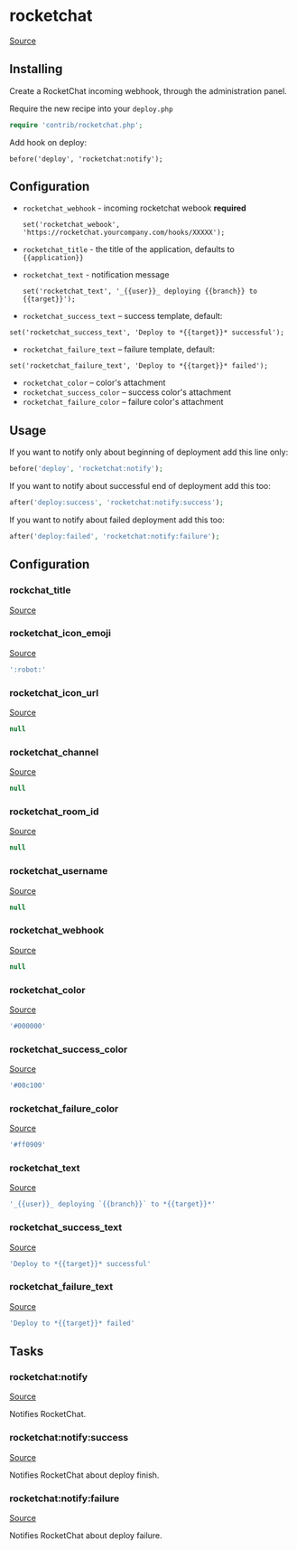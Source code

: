 <!-- DO NOT EDIT THIS FILE! -->
<!-- Instead edit contrib/rocketchat.php -->
<!-- Then run bin/docgen -->

# rocketchat

[Source](/contrib/rocketchat.php)



## Installing

Create a RocketChat incoming webhook, through the administration panel.

Require the new recipe into your `deploy.php`

```php
require 'contrib/rocketchat.php';
```

Add hook on deploy:

```
before('deploy', 'rocketchat:notify');
```

## Configuration

 - `rocketchat_webhook` - incoming rocketchat webook **required**
   ```
   set('rocketchat_webook', 'https://rocketchat.yourcompany.com/hooks/XXXXX');
   ```

 - `rocketchat_title` - the title of the application, defaults to `{{application}}`
 - `rocketchat_text` - notification message
   ```
   set('rocketchat_text', '_{{user}}_ deploying {{branch}} to {{target}}');
   ```

 - `rocketchat_success_text` – success template, default:
  ```
  set('rocketchat_success_text', 'Deploy to *{{target}}* successful');
  ```
 - `rocketchat_failure_text` – failure template, default:
  ```
  set('rocketchat_failure_text', 'Deploy to *{{target}}* failed');
  ```

 - `rocketchat_color` – color's attachment
 - `rocketchat_success_color` – success color's attachment
 - `rocketchat_failure_color` – failure color's attachment

## Usage

If you want to notify only about beginning of deployment add this line only:

```php
before('deploy', 'rocketchat:notify');
```

If you want to notify about successful end of deployment add this too:

```php
after('deploy:success', 'rocketchat:notify:success');
```

If you want to notify about failed deployment add this too:

```php
after('deploy:failed', 'rocketchat:notify:failure');
```



## Configuration
### rockchat_title
[Source](https://github.com/deployphp/deployer/blob/master/contrib/rocketchat.php#L70)





### rocketchat_icon_emoji
[Source](https://github.com/deployphp/deployer/blob/master/contrib/rocketchat.php#L74)



```php title="Default value"
':robot:'
```


### rocketchat_icon_url
[Source](https://github.com/deployphp/deployer/blob/master/contrib/rocketchat.php#L75)



```php title="Default value"
null
```


### rocketchat_channel
[Source](https://github.com/deployphp/deployer/blob/master/contrib/rocketchat.php#L77)



```php title="Default value"
null
```


### rocketchat_room_id
[Source](https://github.com/deployphp/deployer/blob/master/contrib/rocketchat.php#L78)



```php title="Default value"
null
```


### rocketchat_username
[Source](https://github.com/deployphp/deployer/blob/master/contrib/rocketchat.php#L79)



```php title="Default value"
null
```


### rocketchat_webhook
[Source](https://github.com/deployphp/deployer/blob/master/contrib/rocketchat.php#L80)



```php title="Default value"
null
```


### rocketchat_color
[Source](https://github.com/deployphp/deployer/blob/master/contrib/rocketchat.php#L82)



```php title="Default value"
'#000000'
```


### rocketchat_success_color
[Source](https://github.com/deployphp/deployer/blob/master/contrib/rocketchat.php#L83)



```php title="Default value"
'#00c100'
```


### rocketchat_failure_color
[Source](https://github.com/deployphp/deployer/blob/master/contrib/rocketchat.php#L84)



```php title="Default value"
'#ff0909'
```


### rocketchat_text
[Source](https://github.com/deployphp/deployer/blob/master/contrib/rocketchat.php#L86)



```php title="Default value"
'_{{user}}_ deploying `{{branch}}` to *{{target}}*'
```


### rocketchat_success_text
[Source](https://github.com/deployphp/deployer/blob/master/contrib/rocketchat.php#L87)



```php title="Default value"
'Deploy to *{{target}}* successful'
```


### rocketchat_failure_text
[Source](https://github.com/deployphp/deployer/blob/master/contrib/rocketchat.php#L88)



```php title="Default value"
'Deploy to *{{target}}* failed'
```



## Tasks

### rocketchat:notify
[Source](https://github.com/deployphp/deployer/blob/master/contrib/rocketchat.php#L91)

Notifies RocketChat.




### rocketchat:notify:success
[Source](https://github.com/deployphp/deployer/blob/master/contrib/rocketchat.php#L121)

Notifies RocketChat about deploy finish.




### rocketchat:notify:failure
[Source](https://github.com/deployphp/deployer/blob/master/contrib/rocketchat.php#L151)

Notifies RocketChat about deploy failure.




